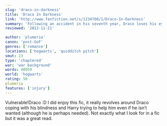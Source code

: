 ```yaml
---
slug: 'draco-in-darkness'
title: 'Draco In Darkness'
link: 'http://www.fanfiction.net/s/1234760/1/Draco-In-Darkness'
summary: 'Following an accident in his seventh year, Draco loses his eyesight. At first he completely withdraws, avoiding any hint of pity, as well as any assistance; he is determined to succeed on his own. But after Harry elbows his way into Draco’s dark world, both boys find themselves in a strange new friendship, and they each learn new ways to see each other … and themselves.'
reviewed: '2012-11-21'

author: 'plumeria'
canon: 'post-GoF'
genres: ['romance']
locations: ['hogwarts', 'quidditch pitch']
smut: 23
type: 'chaptered'
war: 'war background'
words: 40959
world: 'hogwarts'
rating: 58
plumeria
features: ['injury']
---
```


Vulnerable!Draco :D
I did enjoy this fic, it really revolves around Draco coping with his blindness and Harry trying to help him even if he isn’t wanted (although he is perhaps needed). Not exactly what I look for in a fic but it was a great read.
